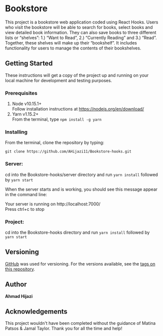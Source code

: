 # Bookstore

This project is a bookstore web application coded using React Hooks. Users who visit the bookstore will be able to search for books, select books and view detailed book information. They can also save books to three different lists or “shelves”: 1.) “Want to Read”, 2.) “Currently Reading” and 3.) “Read”. Together, these shelves will make up their “bookshelf”. It includes functionality for users to manage the contents of their bookshelves.

## Getting Started

These instructions will get a copy of the project up and running on your local machine for development and testing purposes.

### Prerequisites

1. Node v10.15.1+ <br>
   Follow installation instructions at https://nodejs.org/en/download/
2. Yarn v1.15.2+ <br>
   From the terminal, type `npm install -g yarn`

### Installing

From the terminal, clone the repository by typing:

```
git clone https://github.com/AHijazi11/Bookstore-hooks.git
```

### Server:

cd into the Bookstore-hooks/server directory and run `yarn install` followed by `yarn start`

When the server starts and is working, you should see this message appear in the command line:

Your server is running on http://localhost:7000/ <br>
Press ctrl+c to stop

### Project:

cd into the Bookstore-hooks directory and run `yarn install` followed by `yarn start`

## Versioning

[GitHub](http://github.com/) was used for versioning. For the versions available, see the [tags on this repository](https://github.com/AHijazi11/Bookstore-hooks/tags).

## Author

**Ahmad Hijazi**

## Acknowledgements

This project wouldn't have been completed without the guidance of Matina Patsos & Jamal Taylor. Thank you for all the time and help!
